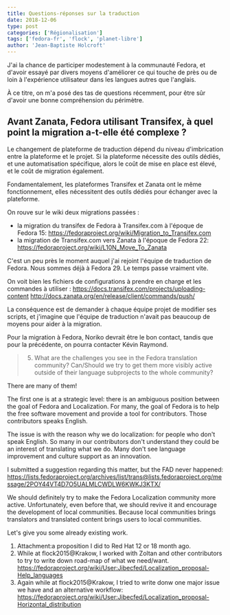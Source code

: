 ```yaml
---
title: Questions-réponses sur la traduction
date: 2018-12-06
type: post
categories: ['Régionalisation']
tags: ['fedora-fr', 'flock', 'planet-libre']
author: 'Jean-Baptiste Holcroft'
---
```


J'ai la chance de participer modestement à la communauté Fedora, et d'avoir essayé par divers moyens d'améliorer ce qui touche de près ou de loin à l'expérience utilisateur dans les langues autres que l'anglais.

À ce titre, on m'a posé des tas de questions récemment, pour être sûr d'avoir une bonne compréhension du périmètre.

## Avant Zanata, Fedora utilisant Transifex, à quel point la migration a-t-elle été complexe ?

Le changement de plateforme de traduction dépend du niveau d'imbrication entre la plateforme et le projet.
Si la plateforme nécessite des outils dédiés, et une automatisation spécifique, alors le coût de mise en place est élevé, et le coût de migration également.

Fondamentalement, les plateformes Transifex et Zanata ont le même fonctionnement, elles nécessitent des outils dédiés pour échanger avec la plateforme.

On rouve sur le wiki deux migrations passées :

* la migration du transifex de Fedora à Transifex.com à l'époque de Fedora 15: https://fedoraproject.org/wiki/Migration_to_Transifex.com
* la migration de Transifex.com vers Zanata à l'époque de Fedora 22: https://fedoraproject.org/wiki/L10N_Move_To_Zanata

C'est un peu près le moment auquel j'ai rejoint l'équipe de traduction de Fedora. Nous sommes déjà à Fedora 29. Le temps passe vraiment vite.

On voit bien les fichiers de configurations à prendre en charge et les commandes à utiliser :
https://docs.transifex.com/projects/uploading-content
http://docs.zanata.org/en/release/client/commands/push/

La conséquence est de demander à chaque équipe projet de modifier ses scripts, et j'imagine que l'équipe de traduction n'avait pas beaucoup de moyens pour aider à la migration.

Pour la migration à Fedora, Noriko devrait être le bon contact, tandis que pour la précédente, on pourra contacter Kévin Raymond.

> 5. What are the challenges you see in the Fedora translation
> community?  Can/Should we try to get them more visibly active outside
> of their language subprojects to the whole community?

There are many of them!

The first one is at a strategic level: there is an ambiguous position between the goal of Fedora and Localization. For many, the goal of Fedora is to help the free software movement and provide a tool for contributors. Those contributors speaks English.

The issue is with the reason why we do localization: for people who don't speak English. So many in our contributors don't understand they could be an interest of translating what we do. Many don't see language improvement and culture support as an innovation.

I submitted a suggestion regarding this matter, but the FAD never happened:
https://lists.fedoraproject.org/archives/list/trans@lists.fedoraproject.org/message/2POY44VT4D7O5UALMLCWDLW6KWKJ3KTX/


We should definitely try to make the Fedora Localization community more active. Unfortunately, even before that, we should revive it and encourage the development of local communities. Because local communities brings translators and translated content brings users to local communities.



Let's give you some already existing work.

1. Attachment:a proposition I did to Red Hat 12 or 18 month ago.
2. While at flock2015@Krakow, I worked with Zoltan and other contributors to try to write down road-map of what we need/want. https://fedoraproject.org/wiki/User:Jibecfed/Localization_proposal-Help_languages
3. Again while at flock2015@Krakow, I tried to write donw one major issue we have and an alternative workflow: https://fedoraproject.org/wiki/User:Jibecfed/Localization_proposal-Horizontal_distribution